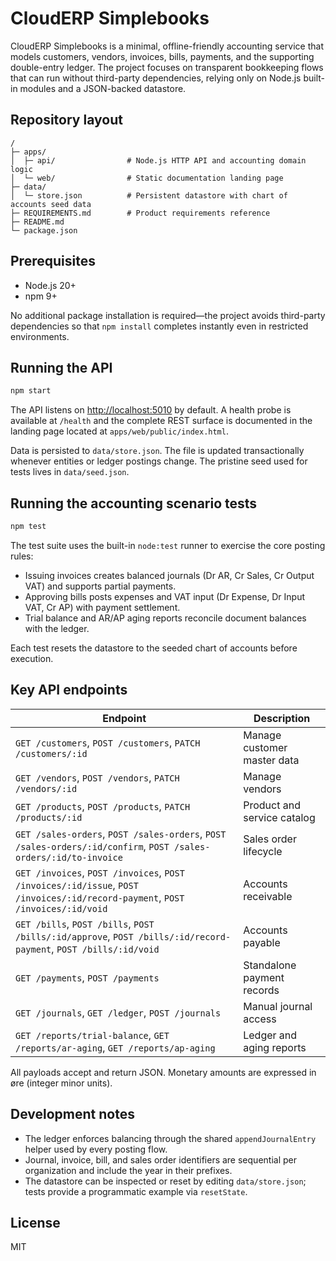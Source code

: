 # CloudERP Simplebooks

CloudERP Simplebooks is a minimal, offline-friendly accounting service that models customers, vendors, invoices, bills, payments, and the supporting double-entry ledger. The project focuses on transparent bookkeeping flows that can run without third-party dependencies, relying only on Node.js built-in modules and a JSON-backed datastore.

## Repository layout

```
/
├─ apps/
│  ├─ api/                # Node.js HTTP API and accounting domain logic
│  └─ web/                # Static documentation landing page
├─ data/
│  └─ store.json          # Persistent datastore with chart of accounts seed data
├─ REQUIREMENTS.md        # Product requirements reference
├─ README.md
└─ package.json
```

## Prerequisites

- Node.js 20+
- npm 9+

No additional package installation is required—the project avoids third-party dependencies so that `npm install` completes instantly even in restricted environments.

## Running the API

```bash
npm start
```

The API listens on [http://localhost:5010](http://localhost:5010) by default. A health probe is available at `/health` and the complete REST surface is documented in the landing page located at `apps/web/public/index.html`.

Data is persisted to `data/store.json`. The file is updated transactionally whenever entities or ledger postings change. The pristine seed used for tests lives in `data/seed.json`.

## Running the accounting scenario tests

```bash
npm test
```

The test suite uses the built-in `node:test` runner to exercise the core posting rules:

- Issuing invoices creates balanced journals (Dr AR, Cr Sales, Cr Output VAT) and supports partial payments.
- Approving bills posts expenses and VAT input (Dr Expense, Dr Input VAT, Cr AP) with payment settlement.
- Trial balance and AR/AP aging reports reconcile document balances with the ledger.

Each test resets the datastore to the seeded chart of accounts before execution.

## Key API endpoints

| Endpoint | Description |
| --- | --- |
| `GET /customers`, `POST /customers`, `PATCH /customers/:id` | Manage customer master data |
| `GET /vendors`, `POST /vendors`, `PATCH /vendors/:id` | Manage vendors |
| `GET /products`, `POST /products`, `PATCH /products/:id` | Product and service catalog |
| `GET /sales-orders`, `POST /sales-orders`, `POST /sales-orders/:id/confirm`, `POST /sales-orders/:id/to-invoice` | Sales order lifecycle |
| `GET /invoices`, `POST /invoices`, `POST /invoices/:id/issue`, `POST /invoices/:id/record-payment`, `POST /invoices/:id/void` | Accounts receivable |
| `GET /bills`, `POST /bills`, `POST /bills/:id/approve`, `POST /bills/:id/record-payment`, `POST /bills/:id/void` | Accounts payable |
| `GET /payments`, `POST /payments` | Standalone payment records |
| `GET /journals`, `GET /ledger`, `POST /journals` | Manual journal access |
| `GET /reports/trial-balance`, `GET /reports/ar-aging`, `GET /reports/ap-aging` | Ledger and aging reports |

All payloads accept and return JSON. Monetary amounts are expressed in øre (integer minor units).

## Development notes

- The ledger enforces balancing through the shared `appendJournalEntry` helper used by every posting flow.
- Journal, invoice, bill, and sales order identifiers are sequential per organization and include the year in their prefixes.
- The datastore can be inspected or reset by editing `data/store.json`; tests provide a programmatic example via `resetState`.

## License

MIT
